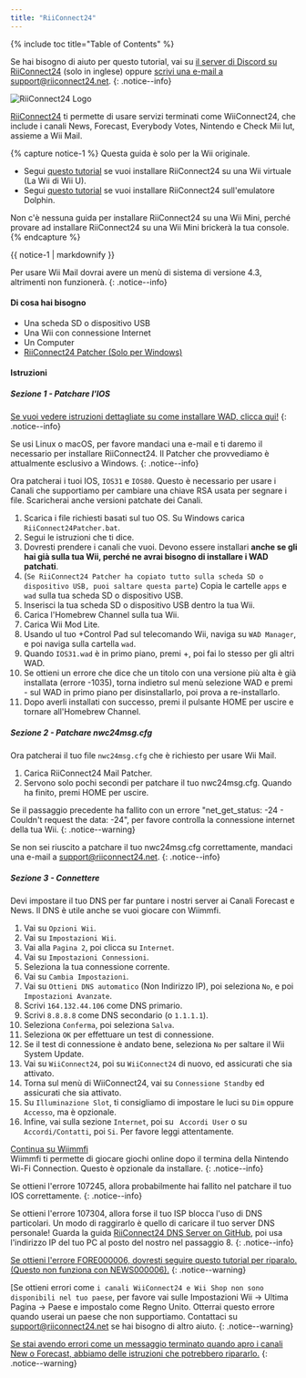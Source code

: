 ```yaml
---
title: "RiiConnect24"
---
```


{% include toc title="Table of Contents" %}

Se hai bisogno di aiuto per questo tutorial, vai su [il server di Discord su RiiConnect24](https://discord.gg/b4Y7jfD) (solo in inglese) oppure [scrivi una e-mail a support@riiconnect24.net](mailto:support@riiconnect24.net).
{: .notice--info}

![RiiConnect24 Logo](/images/WiiRC24Logo.jpg)

[RiiConnect24](https://rc24.xyz/) ti permette di usare servizi terminati come WiiConnect24, che include i canali News, Forecast, Everybody Votes, Nintendo e Check Mii Iut, assieme a Wii Mail.

{% capture notice-1 %}
Questa guida è solo per la Wii originale.

- Segui [questo tutorial](riiconnect24-vwii) se vuoi installare RiiConnect24 su una Wii virtuale (La Wii di Wii U).
- Segui [questo tutorial](riiconnect24-dolphin) se vuoi installare RiiConnect24 sull'emulatore Dolphin.

Non c'è nessuna guida per installare RiiConnect24 su una Wii Mini, perché provare ad installare RiiConnect24 su una Wii Mini brickerà la tua console.
{% endcapture %}

<div class="notice--warning">{{ notice-1 | markdownify }}</div>

Per usare Wii Mail dovrai avere un menù di sistema di versione 4.3, altrimenti non funzionerà.
{: .notice--info}

#### Di cosa hai bisogno

* Una scheda SD o dispositivo USB
* Una Wii con connessione Internet
* Un Computer
* [RiiConnect24 Patcher (Solo per Windows)](https://github.com/RiiConnect24/RiiConnect24-Patcher/releases)

#### Istruzioni

##### Sezione 1 - Patchare l'IOS

[Se vuoi vedere istruzioni dettagliate su come installare WAD, clicca qui!](wiimodlite)
{: .notice--info}

Se usi Linux o macOS, per favore mandaci una e-mail e ti daremo il necessario per installare RiiConnect24. Il Patcher che provvediamo è attualmente esclusivo a Windows.
{: .notice--info}

Ora patcherai i tuoi IOS, `IOS31` e `IOS80`. Questo è necessario per usare i Canali che supportiamo per cambiare una chiave RSA usata per segnare i file. Scaricherai anche versioni patchate dei Canali.

1. Scarica i file richiesti basati sul tuo OS. Su Windows carica `RiiConnect24Patcher.bat`.
2. Segui le istruzioni che ti dice.
3. Dovresti prendere i canali che vuoi. Devono essere installari **anche se gli hai già sulla tua Wii, perché ne avrai bisogno di installare i WAD patchati**.
4. (`Se RiiConnect24 Patcher ha copiato tutto sulla scheda SD o dispositivo USB, puoi saltare questa parte`) Copia le cartelle `apps` e `wad` sulla tua scheda SD o dispositivo USB.
5. Inserisci la tua scheda SD o dispositivo USB dentro la tua Wii.
6. Carica l'Homebrew Channel sulla tua Wii.
7. Carica Wii Mod Lite.
8. Usando ul tuo +Control Pad sul telecomando Wii, naviga su `WAD Manager`, e poi naviga sulla cartella `wad`.
9. Quando `IOS31.wad` è in primo piano, premi +, poi fai lo stesso per gli altri WAD.
10. Se ottieni un errore che dice che un titolo con una versione più alta è già installata (errore -1035), torna indietro sul menù selezione WAD e premi - sul WAD in primo piano per disinstallarlo, poi prova a re-installarlo.
11. Dopo averli installati con successo, premi il pulsante HOME per uscire e tornare all'Homebrew Channel.

##### Sezione 2 - Patchare nwc24msg.cfg

Ora patcherai il tuo file `nwc24msg.cfg` che è richiesto per usare Wii Mail.

1. Carica RiiConnect24 Mail Patcher.
2. Servono solo pochi secondi per patchare il tuo nwc24msg.cfg. Quando ha finito, premi HOME per uscire.

Se il passaggio precedente ha fallito con un errore "net_get_status: -24 - Couldn't request the data: -24", per favore controlla la connessione internet della tua Wii.
{: .notice--warning}

Se non sei riuscito a patchare il tuo nwc24msg.cfg correttamente, mandaci una e-mail a [support@riiconnect24.net](mailto:support@riiconnect24.net).
{: .notice--info}

##### Sezione 3 - Connettere

Devi impostare il tuo DNS per far puntare i nostri server ai Canali Forecast e News. Il DNS è utile anche se vuoi giocare con Wiimmfi.

1. Vai su `Opzioni Wii`.
2. Vai su `Impostazioni Wii`.
3. Vai alla `Pagina 2`, poi clicca su `Internet`.
4. Vai su `Impostazioni Connessioni`.
5. Seleziona la tua connessione corrente.
6. Vai su `Cambia Impostazioni`.
7. Vai su `Ottieni DNS automatico` (Non Indirizzo IP), poi seleziona `No`, e poi `Impostazioni Avanzate`.
8. Scrivi `164.132.44.106` come DNS primario.
9. Scrivi `8.8.8.8` come DNS secondario (o `1.1.1.1`).
10. Seleziona `Conferma`, poi seleziona `Salva`.
11. Seleziona `OK` per effettuare un test di connessione.
12. Se il test di connessione è andato bene, seleziona `No` per saltare il Wii System Update.
13. Vai su `WiiConnect24`, poi su `WiiConnect24` di nuovo, ed assicurati che sia attivato.
14. Torna sul menù di WiiConnect24, vai su `Connessione Standby` ed assicurati che sia attivato.
15. Su `Illuminazione Slot`, ti consigliamo di impostare le luci su `Dim` oppure `Accesso`, ma è opzionale.
16. Infine, vai sulla sezione `Internet`, poi su ` Accordi User` o su `Accordi/Contatti`, poi `Si`. Per favore leggi attentamente.


[Continua su Wiimmfi](wiimmfi)<br> Wiimmfi ti permette di giocare giochi online dopo il termina della Nintendo Wi-Fi Connection. Questo è opzionale da installare.
{: .notice--info}

Se ottieni l'errore 107245, allora probabilmente hai fallito nel patchare il tuo IOS correttamente.
{: .notice--info}

Se ottieni l'errore 107304, allora forse il tuo ISP blocca l'uso di DNS particolari. Un modo di raggirarlo è quello di caricare il tuo server DNS personale! Guarda la guida [RiiConnect24 DNS Server on GitHub](https://github.com/RiiConnect24/DNS-Server), poi usa l'indirizzo IP del tuo PC al posto del nostro nel passaggio 8.
{: .notice--info}

[Se ottieni l'errore FORE000006, dovresti seguire questo tutorial per riparalo. (Questo non funziona con NEWS000006).](riiconnect24-batteryfix)
{: .notice--warning}

[Se ottieni errori come `i canali WiiConnect24 e Wii Shop non sono disponibili nel tuo paese`, per favore vai sulle Impostazioni Wii -> Ultima Pagina -> Paese e impostalo come Regno Unito. Otterrai questo errore quando userai un paese che non supportiamo. Contattaci su [support@riiconnect24.net](mailto:support@riiconnect24.net) se hai bisogno di altro aiuto.
{: .notice--warning}

[Se stai avendo errori come un messaggio terminato quando apro i canali New o Forecast, abbiamo delle istruzioni che potrebbero ripararlo.](riiconnect24-troubleshooting)
{: .notice--warning}
